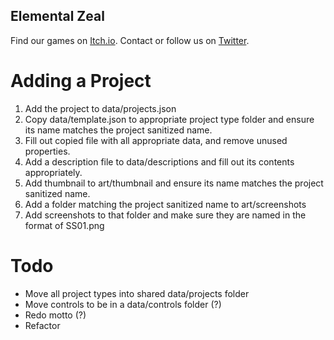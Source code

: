 ## Elemental Zeal
Find our games on [Itch.io](https://elemental-zeal.itch.io/).
Contact or follow us on [Twitter](https://twitter.com/ElementalZeal).

# Adding a Project
1. Add the project to data/projects.json
2. Copy data/template.json to appropriate project type folder and ensure its name matches the project sanitized name.
3. Fill out copied file with all appropriate data, and remove unused properties.
4. Add a description file to data/descriptions and fill out its contents appropriately.
5. Add thumbnail to art/thumbnail and ensure its name matches the project sanitized name.
6. Add a folder matching the project sanitized name to art/screenshots
7. Add screenshots to that folder and make sure they are named in the format of SS01.png

# Todo
- Move all project types into shared data/projects folder
- Move controls to be in a data/controls folder (?)
- Redo motto (?)
- Refactor